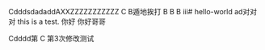 CdddsdadaddAXXZZZZZZZZZZZ
C
B遁地挨打
B
B
B
iii# hello-world
ad对对对
this is a test.
你好
你好哥哥

Cdddd第
C
第3次修改测试
